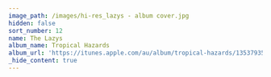 ```yaml
---
image_path: /images/hi-res_lazys - album cover.jpg
hidden: false
sort_number: 12
name: The Lazys
album_name: Tropical Hazards
album_url: 'https://itunes.apple.com/au/album/tropical-hazards/1353793547'
_hide_content: true
---
```


